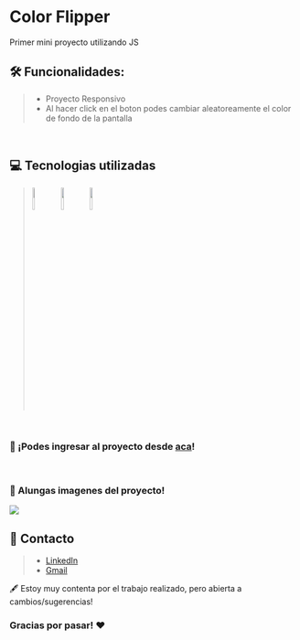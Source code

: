 # Color Flipper
Primer mini proyecto utilizando JS

## 🛠 **Funcionalidades**:
>- Proyecto Responsivo
>- Al hacer click en el boton podes cambiar aleatoreamente el color de fondo de la pantalla
<br/>

## 💻 Tecnologias utilizadas
>  <img style="width:10%" src="https://cdn-icons-png.flaticon.com/512/5968/5968267.png"/>
>  <img style="width:10%" src="https://cdn-icons-png.flaticon.com/512/732/732190.png"/>
>  <img style="width:10%" src="https://cdn-icons-png.flaticon.com/512/5968/5968292.png"/>
<br/>
  
### 🔗 ¡Podes ingresar al proyecto desde <a href="https://bl-color-flipper.netlify.app">aca</a>!
<br/>

### 📸 Alungas imagenes del proyecto!
<img src="https://user-images.githubusercontent.com/74736159/163699889-24bf178b-8fea-433d-abcb-8483ac0f6b69.png">

## 📨 Contacto
> - [LinkedIn](https://www.linkedin.com/in/brenda-lamas-597b79145/)
> - [Gmail](https://mail.google.com/mail/u/0/?tab=rm&ogbl)

🖋️ Estoy muy contenta por el trabajo realizado, pero abierta a cambios/sugerencias!

### Gracias por pasar! ❤️
